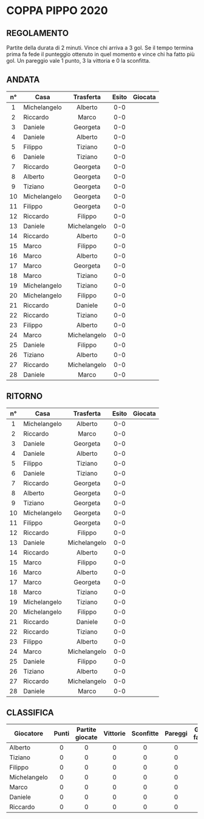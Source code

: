 # COPPA PIPPO 2020

## REGOLAMENTO

Partite della durata di 2 minuti. Vince chi arriva a 3 gol. Se il tempo termina prima fa fede il punteggio ottenuto in quel momento e vince chi ha fatto più gol. Un pareggio vale 1 punto, 3 la vittoria e 0 la sconfitta.

## ANDATA
| n° | Casa | Trasferta | Esito | Giocata
|:-:|----------|:-------------:|:------:|:------:
| 1 | Michelangelo | Alberto | 0-0 |
| 2 | Riccardo | Marco | 0-0 |
| 3 | Daniele | Georgeta | 0-0 |
| 4 | Daniele | Alberto | 0-0 |
| 5 | Filippo | Tiziano | 0-0 |
| 6 | Daniele | Tiziano | 0-0 |
| 7 | Riccardo | Georgeta | 0-0 |
| 8 | Alberto | Georgeta | 0-0 |
| 9 | Tiziano | Georgeta | 0-0 |
| 10 | Michelangelo | Georgeta | 0-0 |
| 11 | Filippo | Georgeta | 0-0 |
| 12 | Riccardo | Filippo | 0-0 |
| 13 | Daniele | Michelangelo | 0-0 |
| 14 | Riccardo | Alberto | 0-0 |
| 15 | Marco | Filippo | 0-0 |
| 16 | Marco | Alberto | 0-0 |
| 17 | Marco | Georgeta | 0-0 |
| 18 | Marco | Tiziano | 0-0 |
| 19 | Michelangelo | Tiziano | 0-0 |
| 20 | Michelangelo | Filippo | 0-0 |
| 21 | Riccardo | Daniele | 0-0 |
| 22 | Riccardo | Tiziano | 0-0 |
| 23 | Filippo | Alberto | 0-0 |
| 24 | Marco | Michelangelo | 0-0 |
| 25 | Daniele | Filippo | 0-0 |
| 26 | Tiziano | Alberto | 0-0 |
| 27 | Riccardo | Michelangelo | 0-0 |
| 28 | Daniele | Marco | 0-0 |

## RITORNO
| n° | Casa | Trasferta | Esito | Giocata
|:-:|----------|:-------------:|:------:|:------:
| 1 | Michelangelo | Alberto | 0-0 |
| 2 | Riccardo | Marco | 0-0 |
| 3 | Daniele | Georgeta | 0-0 |
| 4 | Daniele | Alberto | 0-0 |
| 5 | Filippo | Tiziano | 0-0 |
| 6 | Daniele | Tiziano | 0-0 |
| 7 | Riccardo | Georgeta | 0-0 |
| 8 | Alberto | Georgeta | 0-0 |
| 9 | Tiziano | Georgeta | 0-0 |
| 10 | Michelangelo | Georgeta | 0-0 |
| 11 | Filippo | Georgeta | 0-0 |
| 12 | Riccardo | Filippo | 0-0 |
| 13 | Daniele | Michelangelo | 0-0 |
| 14 | Riccardo | Alberto | 0-0 |
| 15 | Marco | Filippo | 0-0 |
| 16 | Marco | Alberto | 0-0 |
| 17 | Marco | Georgeta | 0-0 |
| 18 | Marco | Tiziano | 0-0 |
| 19 | Michelangelo | Tiziano | 0-0 |
| 20 | Michelangelo | Filippo | 0-0 |
| 21 | Riccardo | Daniele | 0-0 |
| 22 | Riccardo | Tiziano | 0-0 |
| 23 | Filippo | Alberto | 0-0 |
| 24 | Marco | Michelangelo | 0-0 |
| 25 | Daniele | Filippo | 0-0 |
| 26 | Tiziano | Alberto | 0-0 |
| 27 | Riccardo | Michelangelo | 0-0 |
| 28 | Daniele | Marco | 0-0 |

## CLASSIFICA
| Giocatore | Punti | Partite giocate | Vittorie | Sconfitte | Pareggi | Gol fatti | Gol subiti | Differenza reti
|--------|:-----:|:--------:|:--------:|:--------:|:--------:|:--------:|:--------:|:--------:|
|Alberto | 0 | 0 | 0 | 0 | 0 | 0 | 0 | 0
|Tiziano | 0 | 0 | 0 | 0 | 0 | 0 | 0 | 0
|Filippo | 0 | 0 | 0 | 0 | 0 | 0 | 0 | 0
|Michelangelo | 0 | 0 | 0 | 0 | 0 | 0 | 0 | 0
|Marco | 0 | 0 | 0 | 0 | 0 | 0 | 0 | 0
|Daniele | 0 | 0 | 0 | 0 | 0 | 0 | 0 | 0
|Riccardo | 0 | 0 | 0 | 0 | 0 | 0 | 0 | 0
